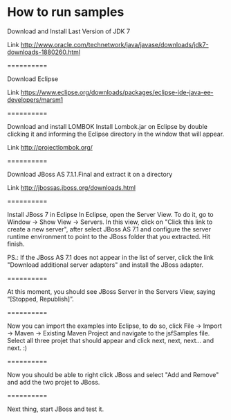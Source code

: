 How to run samples
==========

Download and Install Last Version of JDK 7

Link http://www.oracle.com/technetwork/java/javase/downloads/jdk7-downloads-1880260.html


==========

Download Eclipse

Link https://www.eclipse.org/downloads/packages/eclipse-ide-java-ee-developers/marsm1


==========


Download and install LOMBOK
Install Lombok.jar on Eclipse by double clicking it and informing the Eclipse directory in the window that will appear. 

Link  http://projectlombok.org/

==========

Download JBoss AS 7.1.1.Final and extract it on a directory

Link http://jbossas.jboss.org/downloads.html

==========

Install JBoss 7 in Eclipse 
In Eclipse, open the Server View. To do it, go to Window -> Show View -> Servers. In this view, click on "Click this link to create a new server", after select JBoss AS 7.1 and configure the server runtime environment to point to the JBoss folder that you extracted. Hit finish.

PS.: If the JBoss AS 7.1 does not appear in the list of server, click the link "Download additional server adapters" and install the JBoss adapter.

==========

At this moment, you should see JBoss Server in the Servers View, saying “[Stopped, Republish]”. 

==========

Now you can import the examples into Eclipse, to do so, click File -> Import -> Maven -> Existing Maven Project and navigate to the jsfSamples file. Select all three projet that should appear and click next, next, next... and next. :)

==========

Now you should be able to right click JBoss and select "Add and Remove" and add the two projet to JBoss.

==========

Next thing, start JBoss and test it. 
